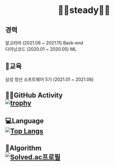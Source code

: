 
<div align=center>
  
# 🏃‍♂️steady🧑‍🔧
</div>

## 경력
알고리마 (2021.06 ~ 2021.11) Back-end
<br>
다이닝코드 (2020.01 ~ 2020.05) ML

## 👀교육 
삼성 청년 소프트웨어 5기 (2021.01 ~ 2021.06)  


## 🧑‍💻GitHub Activity  </br>[![trophy](https://github-profile-trophy.vercel.app/?username=Umhyunsik&rank=S,A,AA,AAA,B,BB,BBB,C,CC,CCC)](https://github.com/Umhyunsik)</br> 

## 💻Language  </br>[![Top Langs](https://github-readme-stats.vercel.app/api/top-langs/?username=Umhyunsik&layout=compact)](https://github.com/Umhyunsik)</br>

## 🔑Algorithm  </br>[![Solved.ac프로필](http://mazassumnida.wtf/api/v2/generate_badge?boj=uhs20000)](https://solved.ac/uhs20000)
